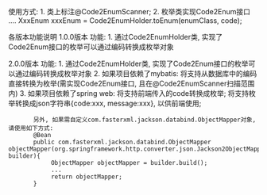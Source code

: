 使用方式:
        1. 类上标注@Code2EnumScanner;
        2. 枚举类实现Code2Enum接口
    ....
    XxxEnum xxxEnum = Code2EnumHolder.toEnum(enumClass, code);

各版本功能说明
1.0.0版本
    功能:
        1. 通过Code2EnumHolder类, 实现了Code2Enum接口的枚举可以通过编码转换成枚举对象

2.0.0版本
     功能:
        1. 通过Code2EnumHolder类, 实现了Code2Enum接口的枚举可以通过编码转换成枚举对象
        2. 如果项目依赖了mybatis: 将支持从数据库中的编码直接转换为枚举(需实现Code2Enum接口, 且在@Code2EnumScanner扫描范围内)
        3. 如果项目依赖了spring web:  将支持前端传入的code转换成枚举;
                                    将支持枚举转换成json字符串{code:xxx, message:xxx}, 以供前端使用;

           另外, 如果需自定义com.fasterxml.jackson.databind.ObjectMapper对象, 请使用如下方式:
           @Bean
           public com.fasterxml.jackson.databind.ObjectMapper objectMapper(org.springframework.http.converter.json.Jackson2ObjectMapperBuilder builder){
                ObjectMapper objectMapper = builder.build();
                ...
                return objectMapper;
           }